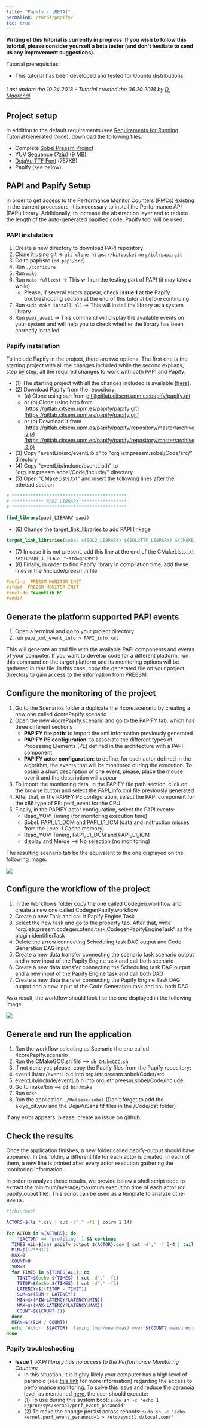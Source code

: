 ```yaml
---
title: "Papify - [BETA]"
permalink: /tutos/papify/
toc: true
---
```


**Writing of this tutorial is currently in progress. If you wish to follow this tutorial, please consider yourself a beta tester (and don't hesitate to send us any improvement suggestions).**

Tutorial prerequisites:
*   This tutorial has been developed and tested for Ubuntu distributions

###### Last update the 10.24.2018 -  Tutorial created the 06.20.2018 by [D. Madroñal](mailto:daniel.madronal@upm.es)

## Project setup

In addition to the default requirements (see [Requirements for Running Tutorial Generated Code](/tutos/intro/#requirements-for-running-tutorial-generated-code)), download the following files:

*   Complete [Sobel Preesm Project](/assets/tutos/parasobel/tutorial1_result.zip)
*   [YUV Sequence (7zip)](/assets/downloads/akiyo_cif.7z) (9 MB)
*   [DejaVu TTF Font](/assets/downloads/DejaVuSans.ttf) (757KB)
*   Papify (see below).

## PAPI and Papify Setup

In order to get access to the Performance Monitor Counters (PMCs) existing in the current processors, it is necessary to install the Performance API (PAPI) library. Additionally, to increase the abstraction layer and to reduce the length of the auto-generated papified code, Papify tool will be used.

### PAPI instalation

1.  Create a new directory to download PAPI repository
2.  Clone it using git -> ```git clone https://bitbucket.org/icl/papi.git```
3.  Go to papi/src (```cd papi/src```)
4.  Run ```./configure```
5.  Run ```make```
6.  Run ```make fulltest``` -> This will run the testing part of PAPI (it may take a while)
    - Please, if several errors appear, check **Issue 1** at the Papify troubleshooting section at the end of this tutorial before continuing
8.  Run ```sudo make install-all``` -> This will install the library as a system library
9.  Run ```papi_avail``` -> This command will display the available events on your system and will help you to check whether the library has been correctly installed

### Papify installation

To include Papify in the project, there are two options. The first one is the starting project with all the changes included while the second explians, step by step, all the required changes to work with both PAPI and Papify:


- (1) The starting project with all the changes included is available [\[here\]](/assets/tutos/papify/org.ietr.preesm.sobel_PapifyTutorial.zip).
- (2) Download Papify from the repository:
  - (a) Clone using ssh from [git@gitlab.citsem.upm.es:papify/papify.git](git@gitlab.citsem.upm.es:papify/papify.git)
  - or (b) Clone using http from [https://gitlab.citsem.upm.es/papify/papify.git](https://gitlab.citsem.upm.es/papify/papify.git)
  - or (b) Download it from [https://gitlab.citsem.upm.es/papify/papify/repository/master/archive.zip](https://gitlab.citsem.upm.es/papify/papify/repository/master/archive.zip)
- (3) Copy "eventLib/src/eventLib.c" to "org.ietr.preesm.sobel/Code/src/" directory
- (4) Copy "eventLib/include/eventLib.h" to "org.ietr.preesm.sobel/Code/include/" directory
- (5) Open "CMakeLists.txt" and insert the following lines after the pthread section 

```cmake
# *******************************************
# ************ PAPI LIBRARY *****************
# *******************************************

find_library(papi_LIBRARY papi)
```

- (6) Change the target\_link\_libraries to add PAPI linkage 

```cmake
target_link_libraries(sobel ${SDL2_LIBRARY} ${SDL2TTF_LIBRARY} ${CMAKE_THREAD_LIBS_INIT} ${papi_LIBRARY})
```

- (7) In case it is not present, add this line at the end of the CMakeLists.txt ```set(CMAKE_C_FLAGS "-std=gnu99")```
- (8) Finally, in order to find Papify library in compilation time, add these lines in the /include/preesm.h file

```c
#define _PREESM_MONITOR_INIT
#ifdef _PREESM_MONITOR_INIT
#include "eventLib.h"
#endif
```

## Generate the platform supported PAPI events

1.  Open a terminal and go to your project directory
2.  run ```papi_xml_event_info > PAPI_info.xml```

This will generate an xml file with the available PAPI components and events of your computer. If you want to develop code for a different platform, run this command on the target platform and its monitoring options will be gathered in that file. In this case, copy the generated file on your project directory to gain access to the information from PREESM.

## Configure the monitoring of the project

1.  Go to the Scenarios folder a duplicate the 4core.scenario by creating a new one called 4corePapify.scenario
2.  Open the new 4corePapify.scenario and go to the PAPIFY tab, which has three different sections
    - **PAPIFY file path**: to import the xml information previously generated
    - **PAPIFY PE configuration**: to associate the different types of Processing Elements (PE) defined in the architecture with a PAPI component
    - **PAPIFY actor configuration**: to define, for each actor defined in the algorithm, the events that will be monitored during the execution. To obtain a short description of one event, please, place the mouse over it and the description will appear
3.  To import the monitoring data, in the PAPIFY file path section, click on the browse button and select the PAPI\_info.xml file previously generated
4.  After that, in the PAPIFY PE configuration, select the PAPI component for the x86 type of PE: perf_event for the CPU
5.  Finally, in the PAPIFY actor configuration, select the PAPI events:
    - Read\_YUV: Timing (for monitoring execution time)
    - Sobel: PAPI\_L1\_DCM and PAPI\_L1_ICM (data and instruction misses from the Level 1 Cache memory)
    - Read\_YUV: Timing, PAPI\_L1\_DCM and PAPI\_L1\_ICM
    - display and Merge --> No selection (no monitoring)

The resulting scenario tab be the equivalent to the one displayed on the following image.

![](/assets/tutos/papify/scenarioPapify2D.png)

## Configure the workflow of the project

1.  In the Workflows folder copy the one called Codegen.workflow and create a new one called CodegenPapify.workflow
2.  Create a new Task and call it Papify Engine Task
3.  Select the new task and go to the property tab. After that, write "org.ietr.preesm.codegen.xtend.task.CodegenPapifyEngineTask" as the plugin identifierTask
4.  Delete the arrow connecting Scheduling task DAG output and Code Generation DAG input
5.  Create a new data transfer connecting the scenario task scenario output and a new input of the Papify Engine task and call both scenario
6.  Create a new data transfer connecting the Scheduling task DAG output and a new input of the Papify Engine task and call both DAG
7.  Create a new data transfer connecting the Papify Engine Task DAG output and a new input of the Code Generation task and call both DAG

As a result, the workflow should look like the one displayed in the following image.

![](/assets/tutos/papify/codegenpapifyworkflowtask.png)

## Generate and run the application

1.  Run the workflow selecting as Scenario the one called 4corePapify.scenario
2.  Run the CMakeGCC.sh file --> ```sh CMakeGCC.sh```
3.  If not done yet, please, copy the Papify files from the Papify repository:
4.  eventLib/src/eventLib.c into org.ietr.preesm.sobel/Codet/src
5.  eventLib/include/eventLib.h into org.ietr.preesm.sobel/Code/include
6.  Go to make/bin --> ```cd bin/make```
7.  Run ```make```
8.  Run the application ```./Release/sobel``` (Don't forget to add the akiyo_cif.yuv and the DejaVuSans.ttf files in the /Code/dat folder)

If any error appears, please, create an issue on github.

## Check the results

Once the application finishes, a new folder called papify-output should have appeared. In this folder, a different file for each actor is created. In each of them, a new line is printed after every actor execution gathering the monitoring information.

In order to analyze these results, we provide below a shell script code to extract the minimum/average/maximum execution time of each actor (or papify_ouput file). This script can be used as a template to analyze other events.

```bash
#!/bin/bash
 
ACTORS=$(ls *.csv | cut -d"." -f1 | colrm 1 14)
 
for ACTOR in ${ACTORS}; do
  [ "$ACTOR" == "profiling" ] && continue
  TIMES_ALL=$(cat papify_output_${ACTOR}.csv | cut -d',' -f 3-4 | tail -n +2)
  MIN=$((2**31))
  MAX=0
  COUNT=0
  SUM=0
  for TIMES in ${TIMES_ALL}; do
    TINIT=$(echo ${TIMES} | cut -d',' -f1)
    TSTOP=$(echo ${TIMES} | cut -d',' -f2)
    LATENCY=$((TSTOP - TINIT))
    SUM=$((SUM + LATENCY))
    MIN=$((MIN>LATENCY?LATENCY:MIN))
    MAX=$((MAX<LATENCY?LATENCY:MAX))
    COUNT=$((COUNT+1))
  done
  MEAN=$((SUM / COUNT))
  echo "Actor '${ACTOR}' timing (min/mean/max) over ${COUNT} measures: $MIN / $MEAN / $MAX"
done
```
### Papify troubleshooting

- **Issue 1**: *PAPI library has no access to the Performance Monitoring Counters*
	- In this situation, it is highly likely your computer has a high level of paranoid (see [this link](https://linuxsecurity.expert/kb/sysctl/kernel_perf_event_paranoid/) for more information) regarding the access to performance monitoring. To solve this issue and reduce the paranoia level, as mentioned [here](https://superuser.com/questions/980632/run-perf-without-root-rights), the user should execute:
	- (1) To use during this system boot: ```sudo sh -c 'echo 1 >/proc/sys/kernel/perf_event_paranoid'```
	- (2) To make the change persist across reboots: ```sudo sh -c 'echo kernel.perf_event_paranoid=1 > /etc/sysctl.d/local.conf'```



